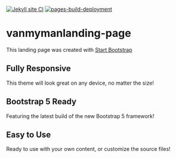 [![Jekyll site CI](https://github.com/SOliv1/vanmymanlanding-page/actions/workflows/jekyll-docker.yml/badge.svg)](https://github.com/SOliv1/vanmymanlanding-page/actions/workflows/jekyll-docker.yml)
[![pages-build-deployment](https://github.com/SOliv1/vanmymanlanding-page/actions/workflows/pages/pages-build-deployment/badge.svg)](https://github.com/SOliv1/vanmymanlanding-page/actions/workflows/pages/pages-build-deployment)

# vanmymanlanding-page

This landing page was created with [Start Bootstrap](https://startbootstrap.com/previews/landing-page) 

## Fully Responsive
This theme will look great on any device, no matter the size!

## Bootstrap 5 Ready
Featuring the latest build of the new Bootstrap 5 framework!

## Easy to Use
Ready to use with your own content, or customize the source files!
